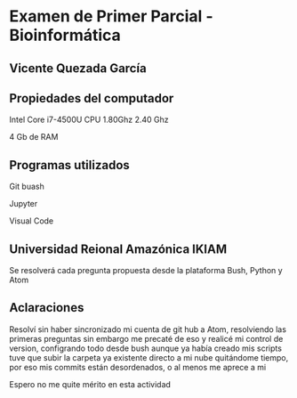 # Examen de Primer Parcial - Bioinformática

## Vicente Quezada García

## Propiedades del computador

Intel Core i7-4500U CPU 1.80Ghz 2.40 Ghz

4 Gb de RAM

## Programas utilizados

Git buash

Jupyter

Visual Code

## Universidad Reional Amazónica IKIAM 
Se resolverá cada pregunta propuesta desde la plataforma Bush, Python y Atom

## Aclaraciones
Resolví sin haber sincronizado mi cuenta de git hub a Atom, resolviendo las primeras preguntas
sin embargo me precaté de eso y realicé mi control de version, configrando todo desde bush
aunque ya había creado mis scripts tuve que subir la carpeta ya existente directo a mi nube
quitándome tiempo, por eso mis commits están desordenados, o al menos me aprece a mi

Espero no me quite mérito en esta actividad


